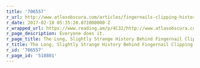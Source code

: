 ```yaml
---
title: '706557'
r_url: http://www.atlasobscura.com/articles/fingernails-clipping-history-nails
r_date: 2017-02-18 05:35:20.871000000 Z
r_wrapped_url: https://www.reading.am/p/4C32/http://www.atlasobscura.com/articles/fingernails-clipping-history-nails
r_page_description: Everyone does it.
r_page_title: The Long, Slightly Strange History Behind Fingernail Clipping
r_title: The Long, Slightly Strange History Behind Fingernail Clipping
r_id: '706557'
r_page_id: '518801'
---
```


